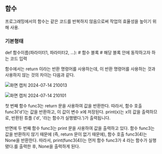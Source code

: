 ## 함수

프로그래밍에서의 함수는 같은 코드를 반복하지 않음으로써 작업의 효율성을 높이기 위해 사용.

### 기본형태

def 함수이름(파라미터1, 파라미터2, ...):
    # 함수 블록
    # 해당 블록 안에 동작하고자 하는 코드 입력 

함수에서는 return 이라는 반환 명령어를 사용하는데, 이 반환 명령어를 사용하는 것과 사용하지 않는 것의 차이는 다음과 같다.

![화면 캡처 2024-07-14 210013](https://github.com/user-attachments/assets/a8a5f130-f7e5-47c8-914c-51d9b3dad8f0)

![화면 캡처 2024-07-14 210101](https://github.com/user-attachments/assets/0092e64c-a8b6-430f-a29a-45752b4fd2f8)

첫 번째 함수 func3는 return 문을 사용하여 값을 반환한다. 따라서, 함수 호출 func3('d')는 값을 반환하고, 
이 값이 변수 x에 저장된다. print(x)는 x의 값을 출력하므로, 반환된 튜플 ('d', '라는 함수가 실행됐다.')가 출력됩니다.

반면에 두 번째 함수 func3는 print 문을 사용하여 값을 출력하고 있다. 
함수 func3는 값을 반환하지 않기 때문에 (즉, return 문이 없기 때문에), 함수 호출 func3(4)는 None을 반환한다. 
따라서, print(func3(4))는 먼저 함수 func3가 4 라는 함수가 실행됐다.를 출력한 후, None을 출력하게 된다.


